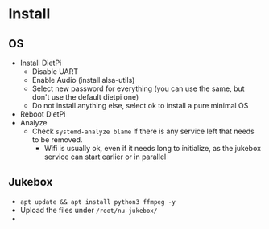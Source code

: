 
# Install

## OS

* Install DietPi
  * Disable UART
  * Enable Audio (install alsa-utils)
  * Select new password for everything (you can use the same, but don't use the default dietpi one)
  * Do not install anything else, select ok to install a pure minimal OS
* Reboot DietPi
* Analyze
  * Check `systemd-analyze blame` if there is any service left that needs to be removed.
    * Wifi is usually ok, even if it needs long to initialize, as the jukebox service can start earlier or in parallel

## Jukebox

* `apt update && apt install python3 ffmpeg -y`
* Upload the files under `/root/nu-jukebox/`
* 
